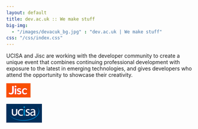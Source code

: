```yaml
---
layout: default
title: dev.ac.uk :: We make stuff
big-img:
  - "/images/devacuk_bg.jpg" : "dev.ac.uk | We make stuff"
css: "/css/index.css"
---
```

UCISA and Jisc are working with the developer community to create a unique event that combines continuing professional development with exposure to the latest in emerging technologies, and gives developers who attend the opportunity to showcase their creativity.

![Jisc](/images/jisc-logo-small.png)

![UCISA](/images/ucisa-logo-small.png)

